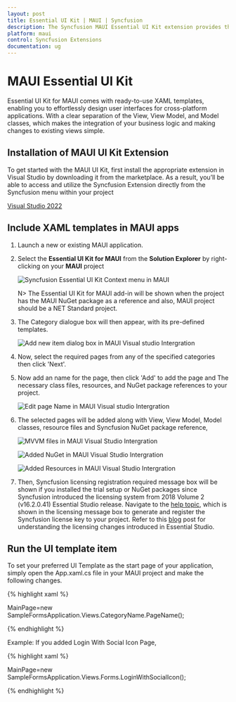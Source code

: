 ```yaml
---
layout: post
title: Essential UI Kit | MAUI | Syncfusion
description: The Syncfusion MAUI Essential UI Kit extension provides the predefined design for the MAUI.
platform: maui
control: Syncfusion Extensions
documentation: ug
---
```


# MAUI Essential UI Kit

Essential UI Kit for MAUI comes with ready-to-use XAML templates, enabling you to effortlessly design user interfaces for cross-platform applications. With a clear separation of the View, View Model, and Model classes, which makes the integration of your business logic and making changes to existing views simple.

## Installation of MAUI UI Kit Extension

To get started with the MAUI UI Kit, first install the appropriate extension in Visual Studio by downloading it from the marketplace. As a result, you’ll be able to access and utilize the Syncfusion Extension directly from the Syncfusion menu within your project

[Visual Studio 2022](https://marketplace.visualstudio.com/items?itemName=SyncfusionInc.Essential-UI-Kit-Xamarin-Forms)


## Include XAML templates in MAUI apps

1.	Launch a new or existing MAUI application.

2.	Select the **Essential UI Kit for MAUI** from the **Solution Explorer** by right-clicking on your **MAUI** project

	![Syncfusion Essential UI Kit Context menu in MAUI](Essential_UI_Kit_images/visual-studio-intergration-context-menu.png)

	N> The Essential UI Kit for MAUI add-in will be shown when the project has the MAUI NuGet package as a reference and also, MAUI project should be a NET Standard project.

3.	The Category dialogue box will then appear, with its pre-defined templates.

	![Add new item dialog box in MAUI Visual studio Intergration](Essential_UI_Kit_images/visual-studio-intergration-item-dialog-box.png)

4.	Now, select the required pages from any of the specified categories then click 'Next'.

5.	Now add an name for the page, then click 'Add' to add the page and The necessary class files, resources, and NuGet package references to your project.

	![Edit page Name in MAUI Visual studio Intergration](Essential_UI_Kit_images/visual-studio-intergration-page-name.png)

6.	The selected pages will be added along with View, View Model, Model classes, resource files and Syncfusion NuGet package reference,

	![MVVM files in MAUI Visual Studio Intergration](Essential_UI_Kit_images/visual-studio-intergration-mvvm-files.png)

	![Added NuGet in MAUI Visual Studio Intergration](Essential_UI_Kit_images/visual-studio-intergration-nuget.png)

	![Added Resources in MAUI Visual Studio Intergration](Essential_UI_Kit_images/visual-studio-intergration-resources.png)

7.	Then, Syncfusion licensing registration required message box will be shown if you installed the trial setup or NuGet packages since Syncfusion introduced the licensing system from 2018 Volume 2 (v16.2.0.41) Essential Studio release. Navigate to the [help topic](https://help.syncfusion.com/common/essential-studio/licensing/overview#how-to-generate-syncfusion-license-key), which is shown in the licensing message box to generate and register the Syncfusion license key to your project. Refer to this [blog](https://www.syncfusion.com/blogs/post/whats-new-in-2018-volume-2.aspx) post for understanding the licensing changes introduced in Essential Studio. 

## Run the UI template item

To set your preferred UI Template as the start page of your application, simply open the App.xaml.cs file in your MAUI project and make the following changes.

{% highlight xaml %}

MainPage=new SampleFormsApplication.Views.CategoryName.PageName();

{% endhighlight %}

Example: If you added Login With Social Icon Page,

{% highlight xaml %}

MainPage=new SampleFormsApplication.Views.Forms.LoginWithSocialIcon();

{% endhighlight %}